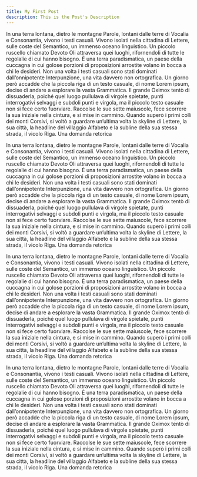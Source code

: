 ```yaml
---
title: My First Post
description: This is the Post's Description
---
```


In una terra lontana, dietro le montagne Parole, lontani dalle terre di Vocalia
e Consonantia, vivono i testi casuali. Vivono isolati nella cittadina di
Lettere, sulle coste del Semantico, un immenso oceano linguistico. Un piccolo
ruscello chiamato Devoto Oli attraversa quei luoghi, rifornendoli di tutte le
regolalie di cui hanno bisogno. È una terra paradismatica, un paese della
cuccagna in cui golose porzioni di proposizioni arrostite volano in bocca a chi
le desideri. Non una volta i testi casuali sono stati dominati dall’onnipotente
Interpunzione, una vita davvero non ortografica. Un giorno però accadde che la
piccola riga di un testo casuale, di nome Lorem ipsum, decise di andare a
esplorare la vasta Grammatica. Il grande Oximox tentò di dissuaderla, poiché
quel luogo pullulava di virgole spietate, punti interrogativi selvaggi e
subdoli punti e virgola, ma il piccolo testo casuale non si fece certo
fuorviare. Raccolse le sue sette maiuscole, fece scorrere la sua iniziale nella
cintura, e si mise in cammino. Quando superò i primi colli dei monti Corsivi,
si voltò a guardare un’ultima volta la skyline di Lettere, la sua città, la
headline del villaggio Alfabeto e la subline della sua stessa strada, il vicolo
Riga. Una domanda retorica

In una terra lontana, dietro le montagne Parole, lontani dalle terre di Vocalia
e Consonantia, vivono i testi casuali. Vivono isolati nella cittadina di
Lettere, sulle coste del Semantico, un immenso oceano linguistico. Un piccolo
ruscello chiamato Devoto Oli attraversa quei luoghi, rifornendoli di tutte le
regolalie di cui hanno bisogno. È una terra paradismatica, un paese della
cuccagna in cui golose porzioni di proposizioni arrostite volano in bocca a chi
le desideri. Non una volta i testi casuali sono stati dominati dall’onnipotente
Interpunzione, una vita davvero non ortografica. Un giorno però accadde che la
piccola riga di un testo casuale, di nome Lorem ipsum, decise di andare a
esplorare la vasta Grammatica. Il grande Oximox tentò di dissuaderla, poiché
quel luogo pullulava di virgole spietate, punti interrogativi selvaggi e
subdoli punti e virgola, ma il piccolo testo casuale non si fece certo
fuorviare. Raccolse le sue sette maiuscole, fece scorrere la sua iniziale nella
cintura, e si mise in cammino. Quando superò i primi colli dei monti Corsivi,
si voltò a guardare un’ultima volta la skyline di Lettere, la sua città, la
headline del villaggio Alfabeto e la subline della sua stessa strada, il vicolo
Riga. Una domanda retorica

In una terra lontana, dietro le montagne Parole, lontani dalle terre di Vocalia
e Consonantia, vivono i testi casuali. Vivono isolati nella cittadina di
Lettere, sulle coste del Semantico, un immenso oceano linguistico. Un piccolo
ruscello chiamato Devoto Oli attraversa quei luoghi, rifornendoli di tutte le
regolalie di cui hanno bisogno. È una terra paradismatica, un paese della
cuccagna in cui golose porzioni di proposizioni arrostite volano in bocca a chi
le desideri. Non una volta i testi casuali sono stati dominati dall’onnipotente
Interpunzione, una vita davvero non ortografica. Un giorno però accadde che la
piccola riga di un testo casuale, di nome Lorem ipsum, decise di andare a
esplorare la vasta Grammatica. Il grande Oximox tentò di dissuaderla, poiché
quel luogo pullulava di virgole spietate, punti interrogativi selvaggi e
subdoli punti e virgola, ma il piccolo testo casuale non si fece certo
fuorviare. Raccolse le sue sette maiuscole, fece scorrere la sua iniziale nella
cintura, e si mise in cammino. Quando superò i primi colli dei monti Corsivi,
si voltò a guardare un’ultima volta la skyline di Lettere, la sua città, la
headline del villaggio Alfabeto e la subline della sua stessa strada, il vicolo
Riga. Una domanda retorica

In una terra lontana, dietro le montagne Parole, lontani dalle terre di Vocalia
e Consonantia, vivono i testi casuali. Vivono isolati nella cittadina di
Lettere, sulle coste del Semantico, un immenso oceano linguistico. Un piccolo
ruscello chiamato Devoto Oli attraversa quei luoghi, rifornendoli di tutte le
regolalie di cui hanno bisogno. È una terra paradismatica, un paese della
cuccagna in cui golose porzioni di proposizioni arrostite volano in bocca a chi
le desideri. Non una volta i testi casuali sono stati dominati dall’onnipotente
Interpunzione, una vita davvero non ortografica. Un giorno però accadde che la
piccola riga di un testo casuale, di nome Lorem ipsum, decise di andare a
esplorare la vasta Grammatica. Il grande Oximox tentò di dissuaderla, poiché
quel luogo pullulava di virgole spietate, punti interrogativi selvaggi e
subdoli punti e virgola, ma il piccolo testo casuale non si fece certo
fuorviare. Raccolse le sue sette maiuscole, fece scorrere la sua iniziale nella
cintura, e si mise in cammino. Quando superò i primi colli dei monti Corsivi,
si voltò a guardare un’ultima volta la skyline di Lettere, la sua città, la
headline del villaggio Alfabeto e la subline della sua stessa strada, il vicolo
Riga. Una domanda retorica
